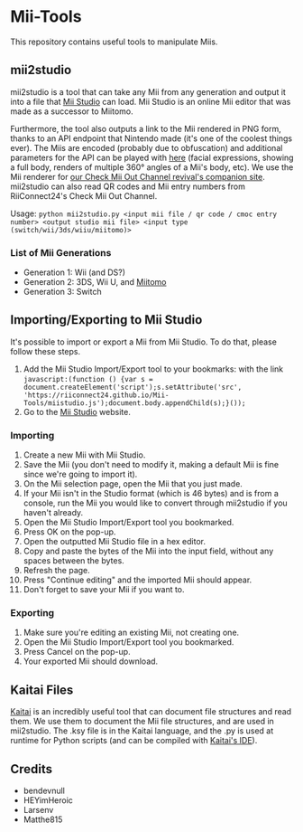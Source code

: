 # Mii-Tools

This repository contains useful tools to manipulate Miis.

## mii2studio

mii2studio is a tool that can take any Mii from any generation and output it into a file that [Mii Studio](https://accounts.nintendo.com/mii_studio) can load. Mii Studio is an online Mii editor that was made as a successor to Miitomo.

Furthermore, the tool also outputs a link to the Mii rendered in PNG form, thanks to an API endpoint that Nintendo made (it's one of the coolest things ever). The Miis are encoded (probably due to obfuscation) and additional parameters for the API can be played with [here](https://pf2m.com/tools/mii/) (facial expressions, showing a full body, renders of multiple 360° angles of a Mii's body, etc). We use the Mii renderer for [our Check Mii Out Channel revival's companion site](https://miicontest.wii.rc24.xyz/). mii2studio can also read QR codes and Mii entry numbers from RiiConnect24's Check Mii Out Channel.

Usage: `python mii2studio.py <input mii file / qr code / cmoc entry number> <output studio mii file> <input type (switch/wii/3ds/wiiu/miitomo)>`

### List of Mii Generations

* Generation 1: Wii (and DS?)
* Generation 2: 3DS, Wii U, and [Miitomo](https://kaeru.world/projects/kaerutomo)
* Generation 3: Switch

## Importing/Exporting to Mii Studio

It's possible to import or export a Mii from Mii Studio. To do that, please follow these steps.

1. Add the Mii Studio Import/Export tool to your bookmarks: with the link `javascript:(function () {var s = document.createElement('script');s.setAttribute('src', 'https://riiconnect24.github.io/Mii-Tools/miistudio.js');document.body.appendChild(s);}());`
1. Go to the [Mii Studio](https://accounts.nintendo.com/mii_studio) website.

### Importing

1. Create a new Mii with Mii Studio.
1. Save the Mii (you don't need to modify it, making a default Mii is fine since we're going to import it).
1. On the Mii selection page, open the Mii that you just made.
1. If your Mii isn't in the Studio format (which is 46 bytes) and is from a console, run the Mii you would like to convert through mii2studio if you haven't already.
1. Open the Mii Studio Import/Export tool you bookmarked.  
1. Press OK on the pop-up.
1. Open the outputted Mii Studio file in a hex editor.
1. Copy and paste the bytes of the Mii into the input field, without any spaces between the bytes.
1. Refresh the page.
1. Press "Continue editing" and the imported Mii should appear.
1. Don't forget to save your Mii if you want to.

### Exporting

1. Make sure you're editing an existing Mii, not creating one.
1. Open the Mii Studio Import/Export tool you bookmarked.
1. Press Cancel on the pop-up.
1. Your exported Mii should download.

## Kaitai Files

[Kaitai](https://kaitai.io/) is an incredibly useful tool that can document file structures and read them. We use them to document the Mii file structures, and are used in mii2studio. The .ksy file is in the Kaitai language, and the .py is used at runtime for Python scripts (and can be compiled with [Kaitai's IDE](https://ide.kaitai.io/)).

## Credits

* bendevnull
* HEYimHeroic
* Larsenv
* Matthe815
